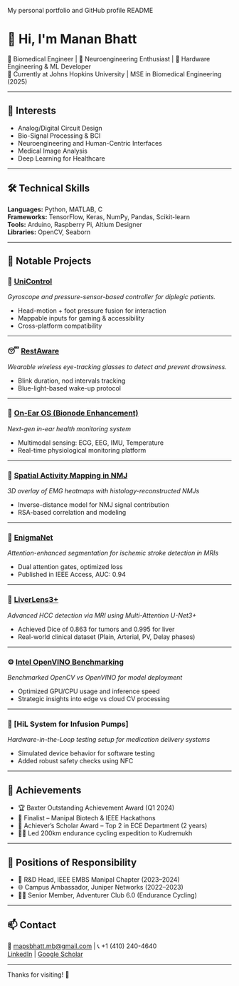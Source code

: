 My personal portfolio and GitHub profile README


# 👋 Hi, I'm Manan Bhatt

🔬 Biomedical Engineer | 🧠 Neuroengineering Enthusiast | 🧰 Hardware Engineering & ML Developer  
📍 Currently at Johns Hopkins University | MSE in Biomedical Engineering (2025)

---

## 🧠 Interests
- Analog/Digital Circuit Design
- Bio-Signal Processing & BCI
- Neuroengineering and Human-Centric Interfaces
- Medical Image Analysis
- Deep Learning for Healthcare


---

## 🛠️ Technical Skills
**Languages:** Python, MATLAB, C  
**Frameworks:** TensorFlow, Keras, NumPy, Pandas, Scikit-learn  
**Tools:** Arduino, Raspberry Pi, Altium Designer  
**Libraries:** OpenCV, Seaborn

---

## 🔬 Notable Projects

### 📡 [UniControl](https://github.com/your-unicontrol-link)  
*Gyroscope and pressure-sensor-based controller for diplegic patients.*

- Head-motion + foot pressure fusion for interaction  
- Mappable inputs for gaming & accessibility  
- Cross-platform compatibility  

---

### 😴 [RestAware](https://github.com/your-restaware-link)  
*Wearable wireless eye-tracking glasses to detect and prevent drowsiness.*

- Blink duration, nod intervals tracking  
- Blue-light-based wake-up protocol  

---

### 🧠 [On-Ear OS (Bionode Enhancement)](https://github.com/your-bionode-link)  
*Next-gen in-ear health monitoring system*

- Multimodal sensing: ECG, EEG, IMU, Temperature  
- Real-time physiological monitoring platform  

---

### 🧪 [Spatial Activity Mapping in NMJ](https://github.com/your-nmj-link)  
*3D overlay of EMG heatmaps with histology-reconstructed NMJs*

- Inverse-distance model for NMJ signal contribution  
- RSA-based correlation and modeling  

---

### 🧬 [EnigmaNet](https://github.com/your-enigmanet-link)  
*Attention-enhanced segmentation for ischemic stroke detection in MRIs*

- Dual attention gates, optimized loss  
- Published in IEEE Access, AUC: 0.94  

---

### 🧫 [LiverLens3+](https://github.com/your-liverlens3-link)  
*Advanced HCC detection via MRI using Multi-Attention U-Net3+*

- Achieved Dice of 0.863 for tumors and 0.995 for liver  
- Real-world clinical dataset (Plain, Arterial, PV, Delay phases)

---

### ⚙️ [Intel OpenVINO Benchmarking](https://github.com/your-openvino-link)  
*Benchmarked OpenCV vs OpenVINO for model deployment*

- Optimized GPU/CPU usage and inference speed  
- Strategic insights into edge vs cloud CV processing  

---

### 🔧 [HiL System for Infusion Pumps]
*Hardware-in-the-Loop testing setup for medication delivery systems*

- Simulated device behavior for software testing  
- Added robust safety checks using NFC  

---

## 🏅 Achievements

- 🏆 Baxter Outstanding Achievement Award (Q1 2024)
- 🧠 Finalist – Manipal Biotech & IEEE Hackathons
- 🥈 Achiever’s Scholar Award – Top 2 in ECE Department (2 years)
- 🚴‍♂️ Led 200km endurance cycling expedition to Kudremukh

---

## 👥 Positions of Responsibility
- 🧪 R&D Head, IEEE EMBS Manipal Chapter (2023–2024)
- 🌐 Campus Ambassador, Juniper Networks (2022–2023)
- 🚴‍♂️ Senior Member, Adventurer Club 6.0 (Endurance Cycling)

---

## 📫 Contact
📧 mapsbhatt.mb@gmail.com | 📞 +1 (410) 240-4640  
[LinkedIn](https://www.linkedin.com/in/your-link) | [Google Scholar](https://scholar.google.com/your-profile)

---

Thanks for visiting! 🙌
